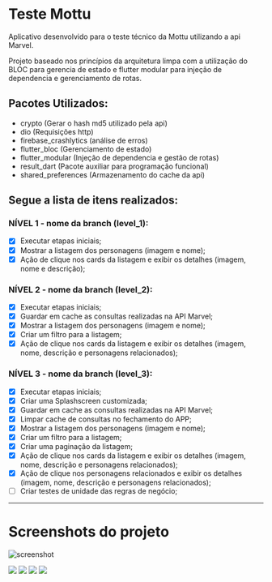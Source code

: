 # Teste Mottu

Aplicativo desenvolvido para o teste técnico da Mottu utilizando a api Marvel.

Projeto baseado nos princípios da arquitetura limpa com a utilização do BLOC para gerencia de estado e flutter modular para injeção de dependencia e gerenciamento de rotas.

## Pacotes Utilizados:

- crypto (Gerar o hash md5 utilizado pela api)
- dio (Requisições http)
- firebase_crashlytics (análise de erros)
- flutter_bloc (Gerenciamento de estado)
- flutter_modular (Injeção de dependencia e gestão de rotas)
- result_dart (Pacote auxiliar para programação funcional)
- shared_preferences (Armazenamento do cache da api)

## Segue a lista de itens realizados:

### NÍVEL 1 - nome da branch (level_1):

- [x] Executar etapas iniciais;
- [x] Mostrar a listagem dos personagens (imagem e nome);
- [x] Ação de clique nos cards da listagem e exibir os detalhes (imagem, nome e descrição);

### NÍVEL 2 - nome da branch (level_2):

- [x] Executar etapas iniciais;
- [x] Guardar em cache as consultas realizadas na API Marvel;
- [x] Mostrar a listagem dos personagens (imagem e nome);
- [x] Criar um filtro para a listagem;
- [x] Ação de clique nos cards da listagem e exibir os detalhes (imagem, nome, descrição e personagens relacionados);

### NÍVEL 3 - nome da branch (level_3):

- [x] Executar etapas iniciais;
- [x] Criar uma Splashscreen customizada;
- [x] Guardar em cache as consultas realizadas na API Marvel;
- [x] Limpar cache de consultas no fechamento do APP;
- [x] Mostrar a listagem dos personagens (imagem e nome);
- [x] Criar um filtro para a listagem;
- [x] Criar uma paginação da listagem;
- [x] Ação de clique nos cards da listagem e exibir os detalhes (imagem, nome, descrição e personagens relacionados);
- [x] Ação de clique nos personagens relacionados e exibir os detalhes (imagem, nome, descrição e personagens relacionados);
- [ ] Criar testes de unidade das regras de negócio;

---

# Screenshots do projeto

![screenshot](screenshots/macos.png)

![](screenshots/splash.png)
![](screenshots/home.png)
![](screenshots/filter.png)
![](screenshots/character_detail.png)
